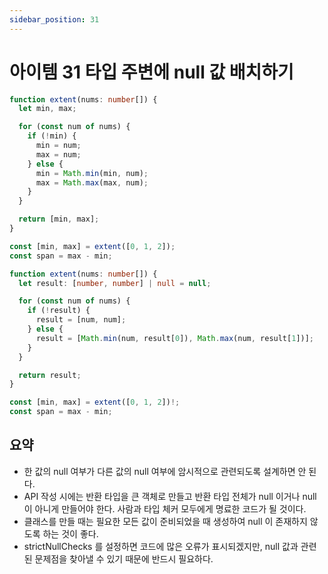 ```yaml
---
sidebar_position: 31
---
```


# 아이템 31 타입 주변에 null 값 배치하기

```ts
function extent(nums: number[]) {
  let min, max;

  for (const num of nums) {
    if (!min) {
      min = num;
      max = num;
    } else {
      min = Math.min(min, num);
      max = Math.max(max, num);
    }
  }

  return [min, max];
}

const [min, max] = extent([0, 1, 2]);
const span = max - min;
```

```ts
function extent(nums: number[]) {
  let result: [number, number] | null = null;

  for (const num of nums) {
    if (!result) {
      result = [num, num];
    } else {
      result = [Math.min(num, result[0]), Math.max(num, result[1])];
    }
  }

  return result;
}

const [min, max] = extent([0, 1, 2])!;
const span = max - min;
```

## 요약

- 한 값의 null 여부가 다른 값의 null 여부에 암시적으로 관련되도록 설계하면 안 된다.
- API 작성 시에는 반환 타입을 큰 객체로 만들고 반환 타입 전체가 null 이거나 null 이 아니게 만들어야 한다. 사람과 타입 체커 모두에게 명료한 코드가 될 것이다.
- 클래스를 만들 때는 필요한 모든 값이 준비되었을 때 생성하여 null 이 존재하지 않도록 하는 것이 좋다.
- strictNullChecks 를 설정하면 코드에 많은 오류가 표시되겠지만, null 값과 관련된 문제점을 찾아낼 수 있기 때문에 반드시 필요하다.
